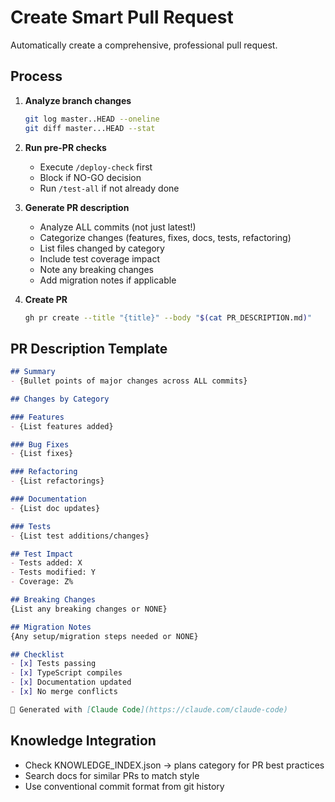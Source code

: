 # Create Smart Pull Request

Automatically create a comprehensive, professional pull request.

## Process

1. **Analyze branch changes**
   ```bash
   git log master..HEAD --oneline
   git diff master...HEAD --stat
   ```

2. **Run pre-PR checks**
   - Execute `/deploy-check` first
   - Block if NO-GO decision
   - Run `/test-all` if not already done

3. **Generate PR description**
   - Analyze ALL commits (not just latest!)
   - Categorize changes (features, fixes, docs, tests, refactoring)
   - List files changed by category
   - Include test coverage impact
   - Note any breaking changes
   - Add migration notes if applicable

4. **Create PR**
   ```bash
   gh pr create --title "{title}" --body "$(cat PR_DESCRIPTION.md)"
   ```

## PR Description Template

```markdown
## Summary
- {Bullet points of major changes across ALL commits}

## Changes by Category

### Features
- {List features added}

### Bug Fixes  
- {List fixes}

### Refactoring
- {List refactorings}

### Documentation
- {List doc updates}

### Tests
- {List test additions/changes}

## Test Impact
- Tests added: X
- Tests modified: Y
- Coverage: Z%

## Breaking Changes
{List any breaking changes or NONE}

## Migration Notes
{Any setup/migration steps needed or NONE}

## Checklist
- [x] Tests passing
- [x] TypeScript compiles
- [x] Documentation updated
- [x] No merge conflicts

🤖 Generated with [Claude Code](https://claude.com/claude-code)
```

## Knowledge Integration

- Check KNOWLEDGE_INDEX.json → plans category for PR best practices
- Search docs for similar PRs to match style
- Use conventional commit format from git history

